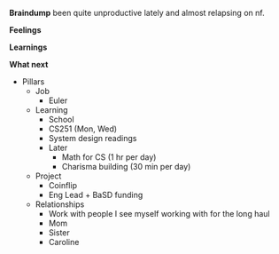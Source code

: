 **Braindump**
been quite unproductive lately and almost relapsing on nf.

**Feelings**


**Learnings**

**What next**
- Pillars
	- Job
		- Euler
	* Learning
		* School
		* CS251 (Mon, Wed)
		* System design readings
		* Later
			* Math for CS (1 hr per day)
			* Charisma building (30 min per day)
	* Project
		* Coinflip
		* Eng Lead + BaSD funding
	* Relationships
		* Work with people I see myself working with for the long haul
		* Mom
		* Sister
		* Caroline